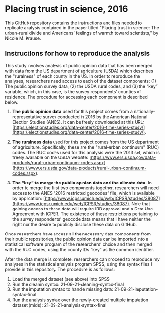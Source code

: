 # Placing trust in science, 2016
This GitHub repository contains the instructions and files needed to replicate analysis contained in the paper titled "Placing trust in science: The urban-rural divide and Americans’ feelings of warmth toward scientists," by Nicole M. Krause.

## Instructions for how to reproduce the analysis

This study involves analysis of public opinion data that has been merged with data from the US department of agriculture (USDA) which describes the "ruralness" of each county in the US. In order to reproduce the analyses, researchers need access to each of the dataset components: (1) The public opinion survey data, (2) the USDA rural codes, and (3) the “key” variable, which, in this case, is the survey respondents’ counties of residence. The procedure for accessing each component is described below.

1. **The public opinion data** used for this project comes from a nationally-representative survey conducted in 2016 by the American National Election Studies (ANES). It can be freely downloaded at this URL: [https://electionstudies.org/data-center/2016-time-series-study/](https://electionstudies.org/data-center/2016-time-series-study/). 

2. **The ruralness data** used for this project comes from the US department of agriculture. Specifically, these are the "rural-urban continuum" (RUC) codes. The RUC codes used for this analysis were the 2013 set, which is freely available on the USDA website: [https://www.ers.usda.gov/data-products/rural-urban-continuum-codes.aspx] (https://www.ers.usda.gov/data-products/rural-urban-continuum-codes.aspx).

3. **The “key” to merge the public opinion data and the climate data**. In order to merge the first two components together, researchers will need access to the ANES “2016 restricted geocodes” file, which is available by application: [https://www.icpsr.umich.edu/web/ICPSR/studies/38087](https://www.icpsr.umich.edu/web/ICPSR/studies/38087). Note that gaining access to these data will require IRB approval and a Data Use Agreement with ICPSR. The existence of these restrictions pertaining to the survey respondents’ geocode data means that I have neither the right nor the desire to publicly disclose these data on GitHub.

Once researchers have access all the necessary data components from their public repositories, the public opinion data can be imported into a statistical software program of the researchers’ choice and then merged with the RUC codes, using the county IDs “key” as the common identifier. 

After the data merge is complete, researchers can proceed to reproduce my analyses in the statistical analysis program SPSS, using the syntax files I provide in this repository.  The procedure is as follows:

1. Load the merged dataset (see above) into SPSS.
2. Run the cleanin syntax: 21-09-21-cleaning-syntax-final
3. Run the imputation syntax to handle missing data: 21-09-21-imputation-syntax-final
4. Run the analysis syntax over the newly-created multiple imputation dataset (mids): 21-09-21-analysis-syntax-final

